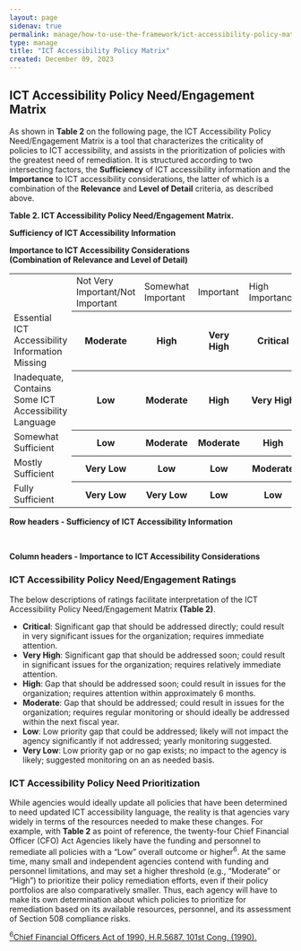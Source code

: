 ```yaml
---
layout: page
sidenav: true
permalink: manage/how-to-use-the-framework/ict-accessibility-policy-matrix/
type: manage
title: "ICT Accessibility Policy Matrix"
created: December 09, 2023
---
```

<h2 id="standards">
  ICT Accessibility Policy Need/Engagement Matrix
</h2>
As shown in <b>Table 2</b> on the following page, the ICT Accessibility Policy Need/Engagement Matrix is a tool that characterizes the criticality of policies to ICT accessibility, and assists in the prioritization of policies with the greatest need of remediation. It is structured according to two intersecting factors, the <b>Sufficiency</b> of ICT accessibility information and the <b>Importance</b> to ICT accessibility considerations, the latter of which is a combination of the <b>Relevance</b> and <b>Level of Detail</b> criteria, as described above.
<p class="table-heading"><b>Table 2. ICT Accessibility Policy Need/Engagement Matrix.</b></p>
<div class="table-it">
    <div class="column-text">
        <p class="table-heading">
            <b>Sufficiency of ICT Accessibility Information</b>
        </p>
    </div>
    <div class="column-table">
        <p class="table-heading center">
            <b>Importance to ICT Accessibility Considerations<br>(Combination of Relevance and Level of Detail)</b>
        </p>
        <table id="table2-it">
            <tr>
                <td></td>
                <td>Not Very Important/Not Important</td>
                <td>Somewhat Important</td>
                <td>Important</td>
                <td>High Importance</td>
                <td>Very High Importance</td>
            </tr>
            <tr>
                <td>Essential ICT Accessibility Information Missing</td>
                <th class="m">Moderate</th>
                <th class="h">High</th>
                <th class="vh">Very High</th>
                <th class="c">Critical</th>
                <th class="c">Critical</th>
            </tr>
            <tr>
                <td>Inadequate, Contains Some ICT Accessibility Language</td>
                <th class="l">Low</th>
                <th class="m">Moderate</th>
                <th class="h">High</th>
                <th class="vh">Very High</th>
                <th class="c">Critical</th>
            </tr>
            <tr>
                <td>Somewhat Sufficient</td>
                <th class="l">Low</th>
                <th class="m">Moderate</th>
                <th class="m">Moderate</th>
                <th class="h">High</th>
                <th class="vh">Very High</th>
            </tr>
            <tr>
                <td>Mostly Sufficient</td>
                <th class="vl">Very Low</th>
                <th class="l">Low</th>
                <th class="l">Low</th>
                <th class="m">Moderate</th>
                <th class="m">Moderate</th>
            </tr>
            <tr>
                <td>Fully Sufficient</td>
                <th class="vl">Very Low</th>
                <th class="vl">Very Low</th>
                <th class="l">Low</th>
                <th class="l">Low</th>
                <th class="m">Moderate</th>
            </tr>
        </table>
        <p class="table-heading table-heading-mobile">
            <b>Row headers - Sufficiency of ICT Accessibility Information</b>
        </p>
        <br>
        <p class="table-heading table-heading-mobile">
            <b>Column headers - Importance to ICT Accessibility Considerations</b>
        </p>
    </div>
</div>

<h3 id="standards" class="subheading">
  ICT Accessibility Policy Need/Engagement Ratings
</h3>
The below descriptions of ratings facilitate interpretation of the ICT Accessibility Policy Need/Engagement Matrix <b>(Table 2)</b>.

<ul>
    <li><b>Critical</b>: Significant gap that should be addressed directly; could result in very significant issues for the organization; requires immediate attention.
    </li>
    <li><b>Very High</b>: Significant gap that should be addressed soon; could result in significant issues for the organization; requires relatively immediate attention.
    </li>
    <li><b>High</b>: Gap that should be addressed soon; could result in issues for the organization; requires attention within approximately 6 months.
    </li>
    <li><b>Moderate</b>: Gap that should be addressed; could result in issues for the organization; requires regular monitoring or should ideally be addressed within the next fiscal year.
    </li>
    <li><b>Low</b>: Low priority gap that could be addressed; likely will not impact the agency significantly if not addressed; yearly monitoring suggested.
    </li>
    <li><b>Very Low</b>: Low priority gap or no gap exists; no impact to the agency is likely; suggested monitoring on an as needed basis.
    </li>
</ul>
<h3 id="standards" class="subheading">
  ICT Accessibility Policy Need Prioritization
</h3>
While agencies would ideally update all policies that have been determined to need updated ICT accessibility language, the reality is that agencies vary widely in terms of the resources needed to make these changes. For example, with <b>Table 2</b> as point of reference, the twenty-four Chief Financial Officer (CFO) Act Agencies likely have the funding and personnel to remediate all policies with a “Low” overall outcome or higher<sup>6</sup>. At the same time, many small and independent agencies contend with funding and personnel limitations, and may set a higher threshold (e.g., “Moderate” or “High”) to prioritize their policy remediation efforts, even if their policy portfolios are also comparatively smaller. Thus, each agency will have to make its own determination about which policies to prioritize for remediation based on its available resources, personnel, and its assessment of Section 508 compliance risks.

<a class="hover-large" href="https://www.congress.gov/bill/101st-congress/house-bill/5687/text"><sup>6</sup>Chief Financial Officers Act of 1990, H.R.5687, 101st Cong. (1990).</a>